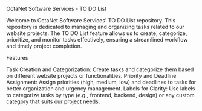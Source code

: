 OctaNet Software Services - TO DO List

Welcome to OctaNet Software Services' TO DO List repository. This repository is dedicated to managing and organizing tasks related to our website projects. The TO DO List feature allows us to create, categorize, prioritize, and monitor tasks effectively, ensuring a streamlined workflow and timely project completion.

Features

Task Creation and Categorization: Create tasks and categorize them based on different website projects or functionalities.
Priority and Deadline Assignment: Assign priorities (high, medium, low) and deadlines to tasks for better organization and urgency management.
Labels for Clarity: Use labels to categorize tasks by type (e.g., frontend, backend, design) or any custom category that suits our project needs.
